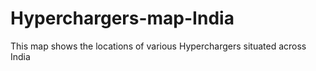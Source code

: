 # Hyperchargers-map-India
This map shows the locations of various Hyperchargers situated across India
